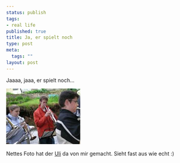 ```yaml
--- 
status: publish
tags: 
- real life
published: true
title: Ja, er spielt noch
type: post
meta: 
  tags: ""
layout: post
---
```

Jaaaa, jaaa, er spielt noch...

<a href="/media/wp/050504_staendchen_winne.jpg"><img src='/media/wp/thumb-050504_staendchen_winne.jpg' alt='Fred spielt ein Ständchen' class="centered border" /></a>

Nettes Foto hat der <a href="http://www.stefansky.de">Uli</a> da von mir gemacht. Sieht fast aus wie echt :)

